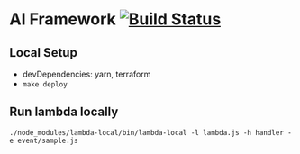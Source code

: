 # AI Framework [![Build Status](https://travis-ci.org/hackerati/generated-lambda.svg?branch=master)](https://travis-ci.org/hackerati/generated-lambda)

## Local Setup

- devDependencies: yarn, terraform
- `make deploy`

## Run lambda locally
`./node_modules/lambda-local/bin/lambda-local -l lambda.js -h handler -e event/sample.js`
